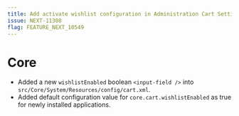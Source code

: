 ```yaml
---
title: Add activate wishlist configuration in Administration Cart Setting
issue: NEXT-11308
flag: FEATURE_NEXT_10549
---
```

# Core
*  Added a new `wishlistEnabled` boolean `<input-field />` into `src/Core/System/Resources/config/cart.xml`.
*  Added default configuration value for `core.cart.wishlistEnabled` as true for newly installed applications.
